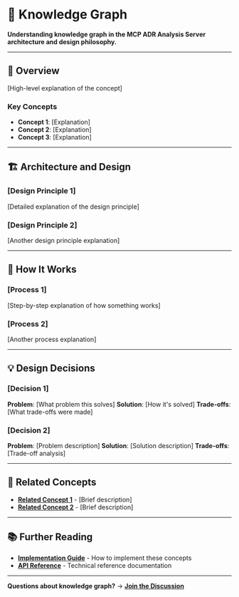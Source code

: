 # 🧠 Knowledge Graph

**Understanding knowledge graph in the MCP ADR Analysis Server architecture and design philosophy.**

---

## 🎯 Overview

[High-level explanation of the concept]

### Key Concepts

- **Concept 1**: [Explanation]
- **Concept 2**: [Explanation]
- **Concept 3**: [Explanation]

---

## 🏗️ Architecture and Design

### [Design Principle 1]

[Detailed explanation of the design principle]

### [Design Principle 2]

[Another design principle explanation]

---

## 🔄 How It Works

### [Process 1]

[Step-by-step explanation of how something works]

### [Process 2]

[Another process explanation]

---

## 💡 Design Decisions

### [Decision 1]

**Problem**: [What problem this solves]
**Solution**: [How it's solved]
**Trade-offs**: [What trade-offs were made]

### [Decision 2]

**Problem**: [Problem description]
**Solution**: [Solution description]
**Trade-offs**: [Trade-off analysis]

---

## 🔗 Related Concepts

- **[Related Concept 1](../explanation/)** - [Brief description]
- **[Related Concept 2](../explanation/)** - [Brief description]

---

## 📚 Further Reading

- **[Implementation Guide](../how-to-guides/)** - How to implement these concepts
- **[API Reference](../reference/)** - Technical reference documentation

---

**Questions about knowledge graph?** → **[Join the Discussion](https://github.com/tosin2013/mcp-adr-analysis-server/discussions)**
